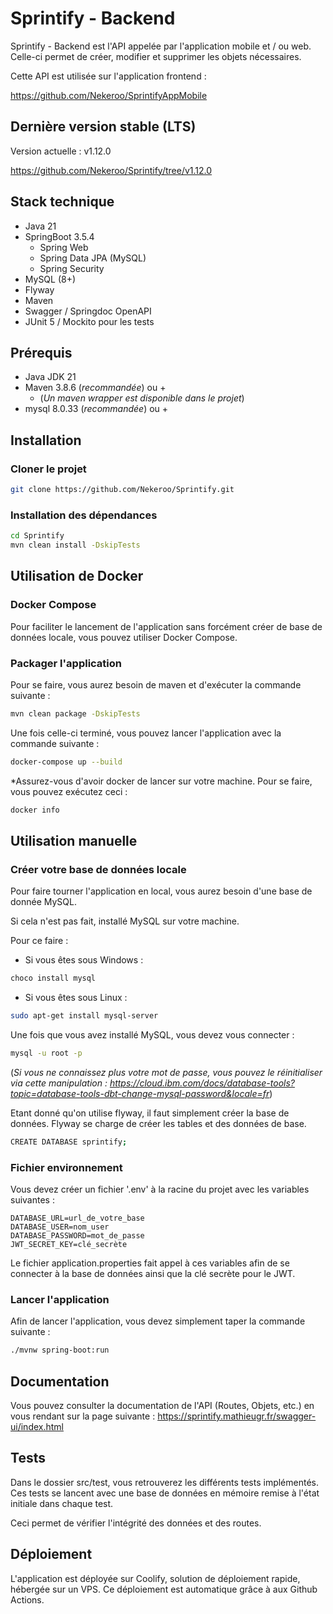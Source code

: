 # Sprintify - Backend

Sprintify - Backend est l'API appelée par l'application mobile et / ou web. 
Celle-ci permet de créer, modifier et supprimer les objets nécessaires.

Cette API est utilisée sur l'application frontend : 

https://github.com/Nekeroo/SprintifyAppMobile

## Dernière version stable (LTS)

Version actuelle : v1.12.0

https://github.com/Nekeroo/Sprintify/tree/v1.12.0
## Stack technique

* Java 21
* SpringBoot 3.5.4
  * Spring Web
  * Spring Data JPA (MySQL)
  * Spring Security
* MySQL (8+)
* Flyway
* Maven 
* Swagger / Springdoc OpenAPI
* JUnit 5 / Mockito pour les tests

## Prérequis

* Java JDK 21
* Maven 3.8.6 (*recommandée*) ou + 
  * (*Un maven wrapper est disponible dans le projet*)
* mysql 8.0.33 (*recommandée*) ou +

## Installation


### Cloner le projet 

```bash
git clone https://github.com/Nekeroo/Sprintify.git
```

### Installation des dépendances

```bash
cd Sprintify
mvn clean install -DskipTests
```

## Utilisation de Docker 

### Docker Compose

Pour faciliter le lancement de l'application sans forcément créer de base de données locale, vous pouvez utiliser Docker Compose.

### Packager l'application

Pour se faire, vous aurez besoin de maven et d'exécuter la commande suivante :

```bash
mvn clean package -DskipTests
```

Une fois celle-ci terminé, vous pouvez lancer l'application avec la commande suivante :

```bash
docker-compose up --build
```

*Assurez-vous d'avoir docker de lancer sur votre machine. Pour se faire, vous pouvez exécutez ceci : 

```bash
docker info
```

## Utilisation manuelle

### Créer votre base de données locale 

Pour faire tourner l'application en local, vous aurez besoin d'une base de donnée MySQL.

Si cela n'est pas fait, installé MySQL sur votre machine.

Pour ce faire :

* Si vous êtes sous Windows : 

```bash
choco install mysql
```

* Si vous êtes sous Linux : 

```bash
sudo apt-get install mysql-server
```

Une fois que vous avez installé MySQL, vous devez vous connecter :

```bash
mysql -u root -p
```

(*Si vous ne connaissez plus votre mot de passe, vous pouvez le réinitialiser via cette manipulation : https://cloud.ibm.com/docs/database-tools?topic=database-tools-dbt-change-mysql-password&locale=fr*)

Etant donné qu'on utilise flyway, il faut simplement créer la base de données. Flyway se charge de créer les tables et des données de base.

```bash
CREATE DATABASE sprintify;
```

### Fichier environnement

Vous devez créer un fichier '.env' à la racine du projet avec les variables suivantes :

```text
DATABASE_URL=url_de_votre_base
DATABASE_USER=nom_user
DATABASE_PASSWORD=mot_de_passe
JWT_SECRET_KEY=clé_secrète
```


Le fichier application.properties fait appel à ces variables afin de se connecter à la base de données ainsi que la clé secrète pour le JWT.


### Lancer l'application

Afin de lancer l'application, vous devez simplement taper la commande suivante :

```bash
./mvnw spring-boot:run
```


## Documentation

Vous pouvez consulter la documentation de l'API (Routes, Objets, etc.) en vous rendant sur la page suivante : https://sprintify.mathieugr.fr/swagger-ui/index.html

## Tests

Dans le dossier src/test, vous retrouverez les différents tests implémentés. Ces tests se lancent avec une base de données en mémoire remise à l'état initiale dans chaque test.

Ceci permet de vérifier l'intégrité des données et des routes.

## Déploiement

L'application est déployée sur Coolify, solution de déploiement rapide, hébergée sur un VPS. 
Ce déploiement est automatique grâce à aux Github Actions.
